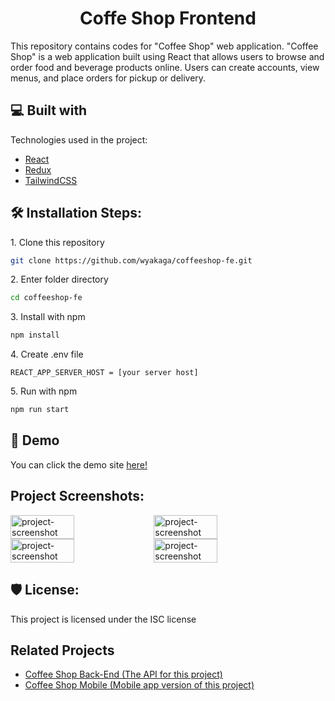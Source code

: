 <h1 id="title" align="center">Coffe Shop Frontend</h1>

This repository contains codes for "Coffee Shop" web application. "Coffee Shop" is a web application built using React that allows users to browse and order
food and beverage products online. Users can create accounts, view menus, and place orders for
pickup or delivery.

<h2>💻 Built with</h2>

Technologies used in the project:

*   [React](https://react.dev/)
*   [Redux](https://github.com/reduxjs/redux)
*   [TailwindCSS](https://tailwindcss.com/)

<h2>🛠️ Installation Steps:</h2>

<p>1. Clone this repository</p>

```bash
git clone https://github.com/wyakaga/coffeeshop-fe.git
```

<p>2. Enter folder directory</p>

```bash
cd coffeeshop-fe
```

<p>3. Install with npm</p>

```bash
npm install
```

<p>4. Create .env file</p>

```env
REACT_APP_SERVER_HOST = [your server host]
```

<p>5. Run with npm</p>

```bash
npm run start
```

<h2>🚀 Demo</h2>

You can click the demo site [here!](https://coffeeshop-fe.vercel.app/)

<h2>Project Screenshots:</h2>

<div style="display: flex; flex-wrap: wrap; gap: 0.5%;">
  <img src="https://i.imgur.com/v6xnjeJ.png" alt="project-screenshot" width="45%">
  <img src="https://i.imgur.com/Ro4ch9s.png" alt="project-screenshot" width="45%">
  <img src="https://i.imgur.com/uuIeyET.png" alt="project-screenshot" width="45%">
  <img src="https://i.imgur.com/gC5hFIY.png" alt="project-screenshot" width="45%">
</div>

<h2>🛡️ License:</h2>

This project is licensed under the ISC license

<h2>Related Projects</h2>

* [Coffee Shop Back-End (The API for this project)](https://github.com/wyakaga/coffeeshop-backend)
* [Coffee Shop Mobile (Mobile app version of this project)](https://github.com/wyakaga/coffee-shop-mobile)